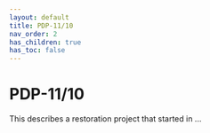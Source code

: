 ```yaml
---
layout: default
title: PDP-11/10
nav_order: 2
has_children: true
has_toc: false
---
```


# PDP-11/10

This describes a restoration project that started in ...
